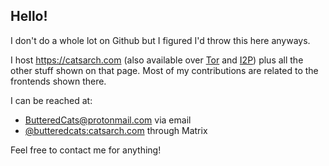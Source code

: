 ## Hello!

I don't do a whole lot on Github but I figured I'd throw this here anyways.

I host https://catsarch.com (also available over [Tor](http://catsarchywsyuss6jdxlypsw5dc7owd5u5tr6bujxb7o6xw2hipqehyd.onion/) and [I2P](http://s6dagpvf5ccnpkyjigjykkrbxwo6xgajm2hvvyyeaymm27qd2tpq.b32.i2p/)) plus all the other stuff shown on that page. Most of my contributions are related to the frontends shown there.

I can be reached at:
- [ButteredCats@protonmail.com](mailto:ButteredCats@protonmail.com) via email
- [@butteredcats:catsarch.com](https://matrix.to/#/@butteredcats:catsarch.com) through Matrix

Feel free to contact me for anything!

<!--
**ButteredCats/ButteredCats** is a ✨ _special_ ✨ repository because its `README.md` (this file) appears on your GitHub profile.

Here are some ideas to get you started:

- 🔭 I’m currently working on ...
- 🌱 I’m currently learning ...
- 👯 I’m looking to collaborate on ...
- 🤔 I’m looking for help with ...
- 💬 Ask me about ...
- 📫 How to reach me: ...
- 😄 Pronouns: ...
- ⚡ Fun fact: ...
-->
